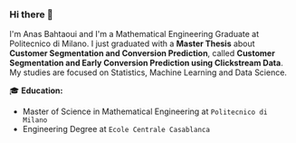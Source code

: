 ### Hi there 👋

I'm Anas Bahtaoui and I'm a Mathematical Engineering Graduate at Politecnico di Milano. I just graduated with a **Master Thesis** about **Customer Segmentation and Conversion Prediction**, called **Customer Segmentation and Early Conversion Prediction using Clickstream Data**.
My studies are focused on Statistics, Machine Learning and Data Science.

:mortar_board: **Education:**
 - Master of Science in Mathematical Engineering at `Politecnico di Milano`
 - Engineering Degree at `Ecole Centrale Casablanca`

<!---
:computer: **Most Relevant Work Experience:**
 - Data Scientist Intern at *BNP Paribas Personal Finance* | Apr 2023 - Oct 2023


### Languages

<div style="display: inline_block; margin-top: 15px;">
  <img alt="python" height="45" width="45" style="margin-right: 10px;"  src="https://cdn.jsdelivr.net/gh/devicons/devicon/icons/python/python-original.svg" />
  <img alt="R" height="45" width="45" style="margin-right: 10px;" src="https://cdn.jsdelivr.net/gh/devicons/devicon/icons/r/r-original.svg" />
  <img alt="Cplusplus" height="45" width="45" style="margin-right: 10px;"  src="https://cdn.jsdelivr.net/gh/devicons/devicon/icons/cplusplus/cplusplus-original.svg" />
  <img alt="latex" height="45" width="45" style="margin-right: 10px;"  src="https://cdn.jsdelivr.net/gh/devicons/devicon/icons/latex/latex-original.svg" />
</div>

### Database

<div style="display: inline_block; margin-top: 15px;">
 <img alt="postgresql" height="45" width="45" style="margin-right: 10px;"  src="https://cdn.jsdelivr.net/gh/devicons/devicon/icons/postgresql/postgresql-plain-wordmark.svg" />
</div>

### Tools

<div style="display: inline_block; margin-top: 15px;">
  <img src="https://www.vectorlogo.zone/logos/git-scm/git-scm-icon.svg" alt="git" width="40" height="40"/>
</div>
  
### Find me on LinkedIn

[![Linkedin Badge](https://img.shields.io/badge/-AnasBahtaoui-blue?style=flat-circle&logo=Linkedin&logoColor=white&link=https://www.linkedin.com/in/anas-bahtaoui/)](https://www.linkedin.com/in/anas-bahtaoui/)


<!--
**Anas-Bahtaoui/Anas-Bahtaoui** is a ✨ _special_ ✨ repository because its `README.md` (this file) appears on your GitHub profile.

Here are some ideas to get you started:

- 🔭 I’m currently working on ...
- 🌱 I’m currently learning ...
- 👯 I’m looking to collaborate on ...
- 🤔 I’m looking for help with ...
- 💬 Ask me about ...
: ...
- 😄 Pronouns: ...
- ⚡ Fun fact: ...
-->
